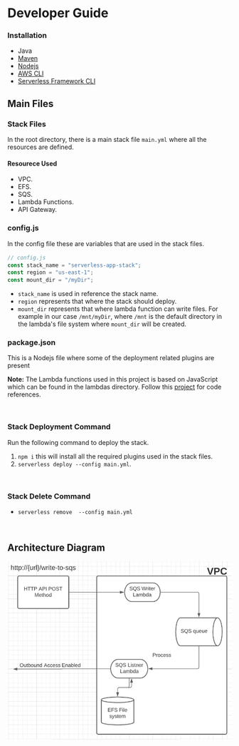 # Developer Guide

### Installation
- Java
- [Maven](https://maven.apache.org/download.cgi)
- [Nodejs](https://nodejs.org/en/)
- [AWS CLI](https://docs.aws.amazon.com/cli/v1/userguide/install-windows.html)
- [Serverless Framework CLI](https://www.serverless.com/framework/docs/getting-started)


## Main Files
### Stack Files
In the root directory, there is a main stack file `main.yml` where all the resources are defined.

#### Resourece Used
- VPC.
- EFS.
- SQS.
- Lambda Functions.
- API Gateway.

### config.js
In the config file these are variables that are used in the stack files.
```javascript
// config.js
const stack_name = "serverless-app-stack";
const region = "us-east-1";
const mount_dir = "/myDir";
```
- `stack_name` is used in reference the stack name.
- `region` represents that where the stack should deploy.
- `mount_dir` represents that where lambda function can write files. For example in our case `/mnt/myDir`, where `/mnt` is the default directory in the lambda's file system where `mount_dir` will be created.


### package.json
This is a Nodejs file where some of the deployment related plugins are present 

<b>Note:</b> The Lambda functions used in this project is based on JavaScript which can be found in the lambdas directory. Follow this [project](https://github.com/serverless/examples/tree/master/aws-java-simple-http-endpoint) for code references.

<br>

### Stack Deployment Command
Run the following command to deploy the stack.
1) `npm i` this will install all the required plugins used in the stack files.
2) `serverless deploy --config main.yml`. 

<br>

### Stack Delete Command
- `serverless remove  --config main.yml`


<br>

## Architecture Diagram
![](../docs/app-architecture.JPG)
